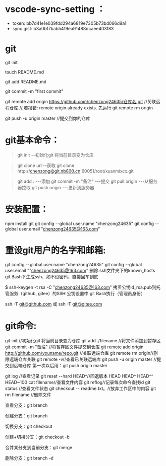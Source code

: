 # vscode-sync-setting ：
* token: bb7d41e1e039fdd294a6819e7305b73bd066d9a1
* sync.gist: b3a0bf7bab5419ea91488dcaee403f83

# git
git init 

touch README.md

git add README.md

git commit -m "first commit"

git remote add origin https://github.com/chenzong24635/仓库名.git   //关联远程仓库
  //,若报错: remote origin already exists. 先运行  git remote rm origin  	  
  
git push -u origin master  //提交到你的仓库



# git基本命令：

> git init  --初始化git 将当前目录变为仓库

> git clone url   --获取  git clone http://chenzong@git.nb800.cn:60051/root/xuanmixcx.git

> git add .    ---添加 
git commit  -m "备注"      ---提交 
git pull origin   ---从服务器拉取
git push origin  ---更新到服务器


# 安装配置：
npm install git
git config --global user.name "chenzong24635"
git config --global user.email "chenzong24635@163.com"



# 重设git用户的名字和邮箱:

git config --global user.name "chenzong24635"
git config --global user.email ""chenzong24635@163.com"
删除.ssh文件夹下的known_hosts 
git Bash下生成ssh，如不设密码，直接回车到底 

$ ssh-keygen -t rsa -C "chenzong24635@163.com"
拷贝公钥id_rsa.pub到托管服务（github, gitee）的SSH 公钥设置中 
git Bash执行（管理员身份） 

ssh -T git@github.com 或 ssh -T git@gitee.com 



# git命令:

git init  //初始化git  将当前目录变为仓库
git add ./filename  //将文件添加到暂存区
git commit -m "备注" //将暂存区文件提交到仓库
git remote add origin http://github.com/youname/repo.git //关联远端仓库
git remote rm origin//删除远端仓库关联
git remote -v//查看已关联远端库
git push -u origin master //提交到远端仓库 第一次以后用：git push origin master

git log //查看记录
git reset --hard HEAD^//回退版本 HEAD HEAD^  HEAD^^ HEAD~100
cat filename//查看文件内容
git reflog//记录每次命令查找id
git status //查看文件状态
git checkout -- readme.txt。//放弃工作区中的内容
git rm filename //删除文件


查看分支：git branch

创建分支：git branch <name>

切换分支：git checkout <name>

创建+切换分支：git checkout -b <name>

合并某分支到当前分支：git merge <name>

删除分支：git branch -d <name>

